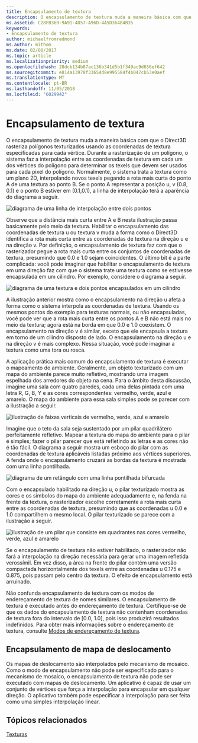```yaml
---
title: Encapsulamento de textura
description: O encapsulamento de textura muda a maneira básica com que o Direct3D rasteriza polígonos texturizados usando as coordenadas de textura especificadas para cada vértice.
ms.assetid: C28FB369-9A91-4D57-A96D-4A5D36484B35
keywords:
- Encapsulamento de textura
author: michaelfromredmond
ms.author: mithom
ms.date: 02/08/2017
ms.topic: article
ms.localizationpriority: medium
ms.openlocfilehash: 28dcb134b87ac136b341d5b1f349ac9d656ef642
ms.sourcegitcommit: e814a13978f33654d8e995584f4b047cb53e0aef
ms.translationtype: MT
ms.contentlocale: pt-BR
ms.lasthandoff: 11/05/2018
ms.locfileid: "6029942"
---
```

# <a name="texture-wrapping"></a>Encapsulamento de textura


O encapsulamento de textura muda a maneira básica com que o Direct3D rasteriza polígonos texturizados usando as coordenadas de textura especificadas para cada vértice. Durante a rasterização de um polígono, o sistema faz a interpolação entre as coordenadas de textura em cada um dos vértices do polígono para determinar os texels que devem ser usados para cada pixel do polígono. Normalmente, o sistema trata a textura como um plano 2D, interpolando novos texels pegando a rota mais curta do ponto A de uma textura ao ponto B. Se o ponto A representar a posição u, v (0.8, 0.1) e o ponto B estiver em (0.1,0.1), a linha de interpolação terá a aparência do diagrama a seguir.

![diagrama de uma linha de interpolação entre dois pontos](images/interp1.png)

Observe que a distância mais curta entre A e B nesta ilustração passa basicamente pelo meio da textura. Habilitar o encapsulamento das coordenadas de textura u ou textura v muda a forma como o Direct3D identifica a rota mais curta entre as coordenadas de textura na direção u e na direção v. Por definição, o encapsulamento de textura faz com que o rasterizador pegue a rota mais curta entre os conjuntos de coordenadas de textura, presumindo que 0.0 e 1.0 sejam coincidentes. O último bit é a parte complicada: você pode imaginar que habilitar o encapsulamento de textura em uma direção faz com que o sistema trate uma textura como se estivesse encapsulada em um cilindro. Por exemplo, considere o diagrama a seguir.

![diagrama de uma textura e dois pontos encapsulados em um cilindro](images/interp2.png)

A ilustração anterior mostra como o encapsulamento na direção u afeta a forma como o sistema interpola as coordenadas de textura. Usando os mesmos pontos do exemplo para texturas normais, ou não encapsuladas, você pode ver que a rota mais curta entre os pontos A e B não está mais no meio da textura; agora está na borda em que 0.0 e 1.0 coexistem. O encapsulamento na direção v é similar, exceto que ele encapsula a textura em torno de um cilindro disposto de lado. O encapsulamento na direção u e na direção v é mais complexo. Nessa situação, você pode imaginar a textura como uma tora ou rosca.

A aplicação prática mais comum do encapsulamento de textura é executar o mapeamento do ambiente. Geralmente, um objeto texturizado com um mapa do ambiente parece muito refletivo, mostrando uma imagem espelhada dos arredores do objeto na cena. Para o âmbito desta discussão, imagine uma sala com quatro paredes, cada uma delas pintada com uma letra R, G, B, Y e as cores correspondentes: vermelho, verde, azul e amarelo. O mapa do ambiente para essa sala simples pode se parecer com a ilustração a seguir.

![ilustração de faixas verticais de vermelho, verde, azul e amarelo](images/envmap.png)

Imagine que o teto da sala seja sustentado por um pilar quadrilátero perfeitamente refletivo. Mapear a textura do mapa do ambiente para o pilar é simples; fazer o pilar parecer que está refletindo as letras e as cores não é tão fácil. O diagrama a seguir mostra um esboço do pilar com as coordenadas de textura aplicáveis listadas próximo aos vértices superiores. A fenda onde o encapsulamento cruzará as bordas da textura é mostrada com uma linha pontilhada.

![diagrama de um retângulo com uma linha pontilhada bifurcada](images/seam.png)

Com o encapsulado habilitado na direção u, o pilar texturizado mostra as cores e os símbolos do mapa do ambiente adequadamente e, na fenda na frente da textura, o rasterizador escolhe corretamente a rota mais curta entre as coordenadas de textura, presumindo que as coordenadas u 0.0 e 1.0 compartilhem o mesmo local. O pilar texturizado se parece com a ilustração a seguir.

![ilustração de um pilar que consiste em quadrantes nas cores vermelho, verde, azul e amarelo](images/tex-seam.png)

Se o encapsulamento de textura não estiver habilitado, o rasterizador não fará a interpolação na direção necessária para gerar uma imagem refletida verossímil. Em vez disso, a área na frente do pilar contém uma versão compactada horizontalmente dos texels entre as coordenadas u 0.175 e 0.875, pois passam pelo centro da textura. O efeito de encapsulamento está arruinado.

Não confunda encapsulamento de textura com os modos de endereçamento de textura de nomes similares. O encapsulamento de textura é executado antes do endereçamento de textura. Certifique-se de que os dados do encapsulamento de textura não contenham coordenadas de textura fora do intervalo de \[0.0, 1.0\], pois isso produzirá resultados indefinidos. Para obter mais informações sobre o endereçamento de textura, consulte [Modos de endereçamento de textura](texture-addressing-modes.md).

## <a name="span-iddisplacementmapwrappingspanspan-iddisplacementmapwrappingspanspan-iddisplacementmapwrappingspandisplacement-map-wrapping"></a><span id="Displacement_Map_Wrapping"></span><span id="displacement_map_wrapping"></span><span id="DISPLACEMENT_MAP_WRAPPING"></span>Encapsulamento de mapa de deslocamento


Os mapas de deslocamento são interpolados pelo mecanismo de mosaico. Como o modo de encapsulamento não pode ser especificado para o mecanismo de mosaico, o encapsulamento de textura não pode ser executado com mapas de deslocamento. Um aplicativo é capaz de usar um conjunto de vértices que força a interpolação para encapsular em qualquer direção. O aplicativo também pode especificar a interpolação para ser feita como uma simples interpolação linear.

## <a name="span-idrelated-topicsspanrelated-topics"></a><span id="related-topics"></span>Tópicos relacionados


[Texturas](textures.md)

 

 




